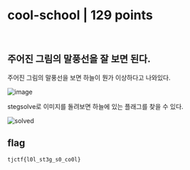 # cool-school | 129 points

<br>

## 주어진 그림의 말풍선을 잘 보면 된다.
주어진 그림의 말풍선을 보면 하늘이 뭔가 이상하다고 나와있다.

![image](https://user-images.githubusercontent.com/87555811/169013233-65595dc8-c053-445e-a22c-c741b7a45a90.png)

stegsolve로 이미지를 돌려보면 하늘에 있는 플래그를 찾을 수 있다.

![solved](https://user-images.githubusercontent.com/87555811/169014278-1c801301-80d6-4d3c-8c42-2a4c2a29faa6.png)

## flag
```
tjctf{l0l_st3g_s0_co0l}
```
